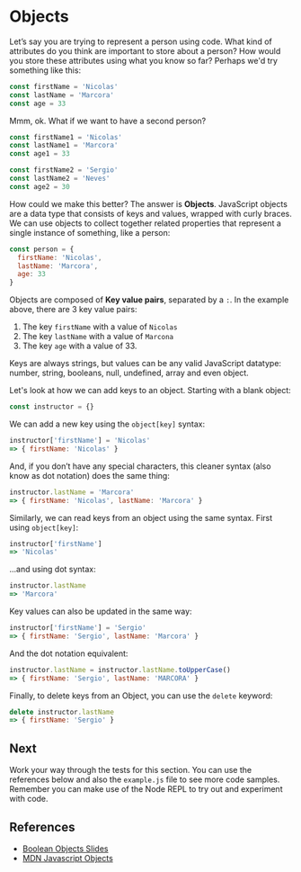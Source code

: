 # Objects
Let’s say you are trying to represent a person using code. What kind of attributes do you think are important to store about a person? How would you store these attributes using what you know so far? Perhaps we'd try something like this:

```javascript
const firstName = 'Nicolas'
const lastName = 'Marcora'
const age = 33
```

Mmm, ok. What if we want to have a second person?

```javascript
const firstName1 = 'Nicolas'
const lastName1 = 'Marcora'
const age1 = 33

const firstName2 = 'Sergio'
const lastName2 = 'Neves'
const age2 = 30
```

How could we make this better? The answer is **Objects**. JavaScript objects are a data type that consists of keys and values, wrapped with curly braces. We can use objects to 
collect together related properties that represent a single instance of something, like a
person:

```javascript
const person = {
  firstName: 'Nicolas',
  lastName: 'Marcora',
  age: 33
}
```

Objects are composed of **Key value pairs**, separated by a `:`. In the example above, there are
3 key value pairs:

1. The key `firstName` with a value of `Nicolas`
2. The key `lastName` with a value of `Marcona`
3. The key `age` with a value of 33.

Keys are always strings, but values can be any valid JavaScript datatype: number, string, booleans, null, undefined, array and even object.

Let's look at how we can add keys to an object. Starting with a blank object:

```javascript
const instructor = {}
```

We can add a new key using the `object[key]` syntax:

```javascript
instructor['firstName'] = 'Nicolas'
=> { firstName: 'Nicolas' }
```

And, if you don’t have any special characters, this cleaner syntax (also know as dot notation) does the same thing:

```javascript
instructor.lastName = 'Marcora'
=> { firstName: 'Nicolas', lastName: 'Marcora' }
```

Similarly, we can read keys from an object using the same syntax. First using `object[key]`:

```javascript
instructor['firstName']
=> 'Nicolas'
```

...and using dot syntax:

```javascript
instructor.lastName
=> 'Marcora'
```

Key values can also be updated in the same way:

```javascript
instructor['firstName'] = 'Sergio'
=> { firstName: 'Sergio', lastName: 'Marcora' }
```

And the dot notation equivalent:

```javascript
instructor.lastName = instructor.lastName.toUpperCase()
=> { firstName: 'Sergio', lastName: 'MARCORA' }
```

Finally, to delete keys from an Object, you can use the `delete` keyword:

```javascript
delete instructor.lastName
=> { firstName: 'Sergio' }
```

## Next
Work your way through the tests for this section. You can use the references below and also
the `example.js` file to see more code samples. Remember you can make use of the Node REPL 
to try out and experiment with code.

## References
* [Boolean Objects Slides](https://docs.google.com/presentation/d/1OrCY1WRyXlX29bx99f-RXhx6jYraL9gMkmUE5uo4nBE/edit#slide=id.gd46f8ee6d4_0_18)
* [MDN Javascript Objects](https://developer.mozilla.org/en-US/docs/Web/JavaScript/Reference/Global_Objects/Object)
